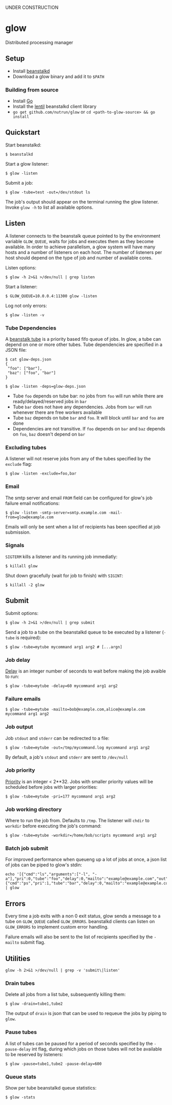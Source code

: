 UNDER CONSTRUCTION

# glow

Distributed processing manager

## Setup 

- Install [beanstalkd](http://kr.github.com/beanstalkd/download.html)
- Download a glow binary and add it to `$PATH`

### Building from source

- Install [Go](http://golang.org/doc/install)
- Install the [lentil](https://github.com/nutrun/lentil) beanstalkd client library
- `go get github.com/nutrun/glow` or `cd <path-to-glow-source> && go install` 

## Quickstart

Start beanstalkd:

```
$ beanstalkd
```

Start a glow listener:

```
$ glow -listen
```

Submit a job:

```
$ glow -tube=test -out=/dev/stdout ls
```

The job's output should appear on the terminal running the glow listener. Invoke `glow -h` to list all available options.

## Listen

A listener connects to the beanstalk queue pointed to by the environment variable `GLOW_QUEUE`, waits for jobs and executes them as they become available. In order to achieve parallelism, a glow system will have many hosts and a number of listeners on each host. The number of listeners per host should depend on the type of job and number of available cores.

Listen options:

```
$ glow -h 2>&1 >/dev/null | grep listen
```

Start a listener:

```
$ GLOW_QUEUE=10.0.0.4:11300 glow -listen
```

Log not only errors:

```
$ glow -listen -v
```


### Tube Dependencies

A [beanstalk tube](https://github.com/kr/beanstalkd/blob/master/doc/protocol.txt#L105) is a priority based fifo queue of jobs. In glow, a tube can depend on one or more other tubes. Tube dependencies are specified in a JSON file:

```
$ cat glow-deps.json
{
 "foo": ["bar"],
 "baz": ["foo", "bar"]
}

$ glow -listen -deps=glow-deps.json
```

- Tube `foo` depends on tube bar: no jobs from `foo` will run while there are ready/delayed/reserved jobs in `bar`
- Tube `bar` does not have any dependencies. Jobs from `bar` will run whenever there are free workers available
- Tube `baz` depends on tube `bar` and `foo`. It will block until `bar` and `foo` are done
- Dependencies are not transitive. If `foo` depends on `bar` and `baz` depends on `foo`, `baz` doesn't depend on `bar`

### Excluding tubes

A listener will not reserve jobs from any of the tubes specified by the `exclude` flag:

```
$ glow -listen -exclude=foo,bar
```

### Email

The smtp server and email `FROM` field can be configured for glow's job failure email notifications:

```
$ glow -listen -smtp-server=smtp.example.com -mail-from=glow@example.com
```

Emails will only be sent when a list of recipients has been specified at job submission.

### Signals

`SIGTERM` kills a listener and its running job immediatly:

```
$ killall glow 
```

Shut down gracefully (wait for job to finish) with `SIGINT`:

```
$ killall -2 glow
```


## Submit

Submit options:

```
$ glow -h 2>&1 >/dev/null | grep submit
```

Send a job to a tube on the beanstalkd queue to be executed by a listener (`-tube` is required):

```
$ glow -tube=mytube mycommand arg1 arg2 # [...argn]
```

### Job delay

[Delay](https://github.com/kr/beanstalkd/blob/master/doc/protocol.txt#L136) is an integer number of seconds to wait before making the job avaible to run:

```
$ glow -tube=mytube -delay=60 mycommand arg1 arg2
```

### Failure emails

```
$ glow -tube=mytube -mailto=bob@example.com,alice@example.com mycommand arg1 arg2
```

### Job output

Job `stdout` and `stderr` can be redirected to a file:

```
$ glow -tube=mytube -out=/tmp/mycommand.log mycommand arg1 arg2
```

By default, a job's `stdout` and `stderr` are sent to `/dev/null`

### Job priority

[Priority](https://github.com/kr/beanstalkd/blob/master/doc/protocol.txt#L132) is an integer < 2**32. Jobs with smaller priority values will be scheduled before jobs with larger priorities:

```
$ glow -tube=mytube -pri=177 mycommand arg1 arg2
```

### Job working directory

Where to run the job from. Defaults to `/tmp`. The listener will `chdir` to `workdir` before executing the job's command:

```
$ glow -tube=mytube -workdir=/home/bob/scripts mycommand arg1 arg2
```

### Batch job submit
For improved performance when queueng up a lot of jobs at once, a json list of jobs can be piped to glow's stdin: 

```
echo '[{"cmd":"ls","arguments":["-l", "-a"],"pri":0,"tube":"foo","delay":0,"mailto":"example@example.com","out":"/tmp/glow.out","workdir":"/tmp/glow"},{"cmd":"ps","pri":1,"tube":"bar","delay":0,"mailto":"example@example.com","out":"/tmp/glow.out","workdir":"/tmp/glow"}]' | glow
```

## Errors

Every time a job exits with a non 0 exit status, glow sends a message to a tube on `GLOW_QUEUE` called `GLOW_ERRORS`. beanstalkd clients can listen on `GLOW_ERRORS` to implement custom error handling. 

Failure emails will also be sent to the list of recipients specified by the `-mailto` submit flag.

## Utilities

```
glow -h 2>&1 >/dev/null | grep -v 'submit\|listen'
```

### Drain tubes

Delete all jobs from a list tube, subsequently killing them:

```
$ glow -drain=tube1,tube2
```

The output of `drain` is json that can be used to requeue the jobs by piping to `glow`.

### Pause tubes

A list of tubes can be paused for a period of seconds specified by the `-pause-delay` int flag, during which jobs on those tubes will not be available to be reserved by listeners:

```
$ glow -pause=tube1,tube2 -pause-delay=600
```

### Queue stats

Show per tube beanstalkd queue statistics:

```
$ glow -stats
```

